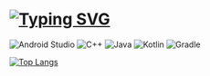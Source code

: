   # [![Typing SVG](https://readme-typing-svg.herokuapp.com?color=%23951BF7&size=30&duration=6000&center=true&vCenter=true&width=1100&lines=Hi+there%2C+I'm+Aleksandr+%F0%9F%91%8B)](https://git.io/typing-svg)
  
  
  ![Android Studio](https://img.shields.io/badge/Android%20Studio-3DDC84.svg?style=for-the-badge&logo=android-studio&logoColor=white)   ![C++](https://img.shields.io/badge/c++-%2300599C.svg?style=for-the-badge&logo=c%2B%2B&logoColor=white)   ![Java](https://img.shields.io/badge/java-%23ED8B00.svg?style=for-the-badge&logo=java&logoColor=white)   ![Kotlin](https://img.shields.io/badge/kotlin-%230095D5.svg?style=for-the-badge&logo=kotlin&logoColor=white)   ![Gradle](https://img.shields.io/badge/Gradle-02303A.svg?style=for-the-badge&logo=Gradle&logoColor=white)

<!--
**AlSergachev/AlSergachev** is a ✨ _special_ ✨ repository because its `README.md` (this file) appears on your GitHub profile.

Here are some ideas to get you started:

- 🔭 I’m currently working on ...
- 🌱 I’m currently learning ...
- 👯 I’m looking to collaborate on ...
- 🤔 I’m looking for help with ...
- 💬 Ask me about ...
- 📫 How to reach me: ...
- 😄 Pronouns: ...
- ⚡ Fun fact: ...
-->
[![Top Langs](https://github-readme-stats.vercel.app/api/top-langs/?username=AlSergachev&layout=compact)](https://github.com/anuraghazra/github-readme-stats)
